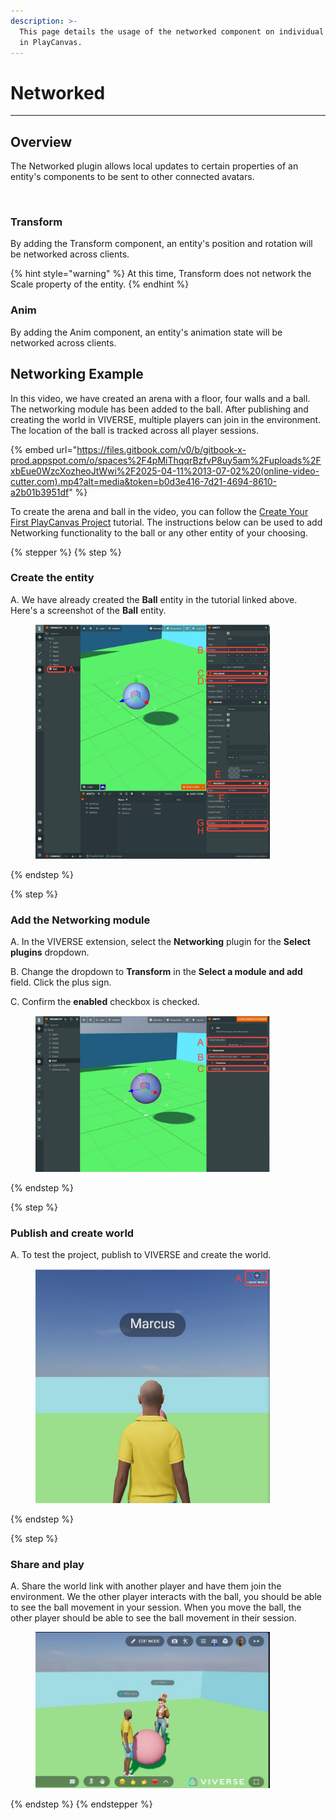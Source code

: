 ```yaml
---
description: >-
  This page details the usage of the networked component on individual entities
  in PlayCanvas.
---
```


# Networked

***

## Overview

The Networked plugin allows local updates to certain properties of an entity's components to be sent to other connected avatars.

<figure><img src="../../.gitbook/assets/Screenshot 2025-02-10 at 8.19.59 PM.png" alt="" width="375"><figcaption></figcaption></figure>

### Transform

By adding the Transform component, an entity's position and rotation will be networked across clients.

{% hint style="warning" %}
At this time, Transform does not network the Scale property of the entity.
{% endhint %}

### Anim

By adding the Anim component, an entity's animation state will be networked across clients.



## Networking Example

In this video, we have created an arena with a floor, four walls and a ball. The networking module has been added to the ball. After publishing and creating the world in VIVERSE, multiple players can join in the environment. The location of the ball is tracked across all player sessions.

{% embed url="https://files.gitbook.com/v0/b/gitbook-x-prod.appspot.com/o/spaces%2F4pMiThqqrBzfvP8uy5am%2Fuploads%2FxbEue0WzcXozheoJtWwi%2F2025-04-11%2013-07-02%20(online-video-cutter.com).mp4?alt=media&token=b0d3e416-7d21-4694-8610-a2b01b3951df" %}

To create the arena and ball in the video, you can follow the [Create Your First PlayCanvas Project](../tutorials/create-your-first-playcanvas-project.md) tutorial. The instructions below can be used to add Networking functionality to the ball or any other entity of your choosing.

{% stepper %}
{% step %}
### Create the entity

A. We have already created the **Ball** entity in the tutorial linked above. Here's a screenshot of the  **Ball** entity.

<figure><img src="../../.gitbook/assets/image (652).png" alt="" width="375"><figcaption></figcaption></figure>
{% endstep %}

{% step %}
### Add the Networking module

A. In the VIVERSE extension, select the **Networking** plugin for the **Select plugins** dropdown.

B. Change the dropdown to **Transform** in the **Select a module and add** field. Click the plus sign.

C. Confirm the **enabled** checkbox is checked.

<figure><img src="../../.gitbook/assets/image (5) (1) (1) (1) (1).png" alt="" width="375"><figcaption></figcaption></figure>
{% endstep %}

{% step %}
### Publish and create world

A. To test the project, publish to VIVERSE and create the world.

<figure><img src="../../.gitbook/assets/image (1) (1) (1) (1) (1) (1) (1).png" alt="" width="375"><figcaption></figcaption></figure>
{% endstep %}

{% step %}
### Share and play

A. Share the world link with another player and have them join the environment. We the other player interacts with the ball, you should be able to see the ball movement in your session. When you move the ball, the other player should be able to see the ball movement in their session.

<figure><img src="../../.gitbook/assets/image (2) (1) (1) (1) (1) (1) (1).png" alt="" width="375"><figcaption></figcaption></figure>
{% endstep %}
{% endstepper %}
